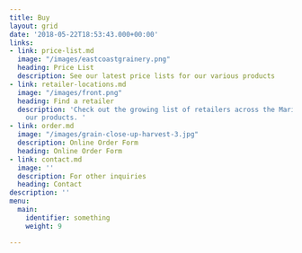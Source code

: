 ```yaml
---
title: Buy
layout: grid
date: '2018-05-22T18:53:43.000+00:00'
links:
- link: price-list.md
  image: "/images/eastcoastgrainery.png"
  heading: Price List
  description: See our latest price lists for our various products
- link: retailer-locations.md
  image: "/images/front.png"
  heading: Find a retailer
  description: 'Check out the growing list of retailers across the Maritimes carrying
    our products. '
- link: order.md
  image: "/images/grain-close-up-harvest-3.jpg"
  description: Online Order Form
  heading: Online Order Form
- link: contact.md
  image: ''
  description: For other inquiries
  heading: Contact
description: ''
menu:
  main:
    identifier: something
    weight: 9

---
```

